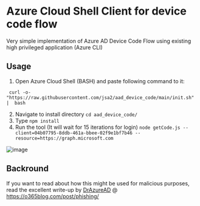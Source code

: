 # Azure Cloud Shell Client for device code flow

Very simple implementation of Azure AD Device Code Flow using existing high privileged application (Azure CLI)


## Usage

1. Open Azure Cloud Shell (BASH) and paste following command to it:

`` curl -o- "https://raw.githubusercontent.com/jsa2/aad_device_code/main/init.sh" |  bash`` 

2. Navigate to install directory ``cd aad_device_code/``
3. Type ``npm install `` 
4. Run the tool (It will wait for 15 iterations for login)
`` node getCode.js --client=04b07795-8ddb-461a-bbee-02f9e1bf7b46 --resource=https://graph.microsoft.com `` 

![image](https://user-images.githubusercontent.com/58001986/164604283-57cb6bb8-6a57-4890-b964-5170777cb070.png)

## Backround
If you want to read about how this might be used for malicious purposes, read the excellent write-up by [DrAzureAD](https://twitter.com/DrAzureAD) 
@ https://o365blog.com/post/phishing/